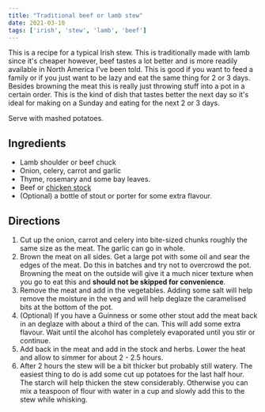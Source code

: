 ```yaml
---
title: "Traditional beef or lamb stew"
date: 2021-03-10
tags: ['irish', 'stew', 'lamb', 'beef']
---
```


This is a recipe for a typical Irish stew. This is traditionally made with lamb since it's cheaper however, beef tastes a lot better and is more readily available in North America I've been told. This is good if you want to feed a family or if you just want to be lazy and eat the same thing for 2 or 3 days. Besides browning the meat this is really just throwing stuff into a pot in a certain order. This is the kind of dish that tastes better the next day so it's ideal for making on a Sunday and eating for the next 2 or 3 days.

Serve with mashed potatoes.

## Ingredients

- Lamb shoulder or beef chuck
- Onion, celery, carrot and garlic
- Thyme, rosemary and some bay leaves.
- Beef or [chicken stock](/recipes/chicken-stock-bone-broth)
- (Optional) a bottle of stout or porter for some extra flavour.

## Directions

1. Cut up the onion, carrot and celery into bite-sized chunks roughly the same size as the meat. The garlic can go in whole.
2. Brown the meat on all sides. Get a large pot with some oil and sear the edges of the meat. Do this in batches and try not to overcrowd the pot. Browning the meat on the outside will give it a much nicer texture when you go to eat this and **should not be skipped for convenience**.
3. Remove the meat and add in the vegetables. Adding some salt will help remove the moisture in the veg and will help deglaze the caramelised bits at the bottom of the pot.
4. (Optional) If you have a Guinness or some other stout add the meat back in an deglaze with about a third of the can. This will add some extra flavour. Wait until the alcohol has completely evaporated until you stir or continue.
5. Add back in the meat and add in the stock and herbs. Lower the heat and allow to simmer for about 2 - 2.5 hours.
6. After 2 hours the stew will be a bit thicker but probably still watery. The easiest thing to do is add some cut up potatoes for the last half hour. The starch will help thicken the stew considerably. Otherwise you can mix a teaspoon of flour with water in a cup and slowly add this to the stew while whisking.
